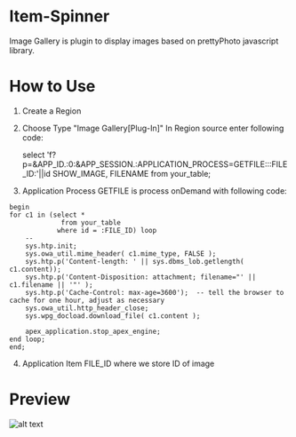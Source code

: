 # Item-Spinner

Image Gallery is plugin to display images based on prettyPhoto javascript library.

# How to Use

 1. Create a Region
 2. Choose Type "Image Gallery[Plug-In]"
    In Region source enter following code:
 
     select 'f?p=&APP_ID.:0:&APP_SESSION.:APPLICATION_PROCESS=GETFILE:::FILE_ID:'||id SHOW_IMAGE, FILENAME
     from your_table;
  
  3. Application Process GETFILE is process onDemand 
     with following code:
  
    begin
    for c1 in (select *
                 from your_table
                where id = :FILE_ID) loop
        --
        sys.htp.init;
        sys.owa_util.mime_header( c1.mime_type, FALSE );
        sys.htp.p('Content-length: ' || sys.dbms_lob.getlength( c1.content));
        sys.htp.p('Content-Disposition: attachment; filename="' || c1.filename || '"' );
        sys.htp.p('Cache-Control: max-age=3600');  -- tell the browser to cache for one hour, adjust as necessary
        sys.owa_util.http_header_close;
        sys.wpg_docload.download_file( c1.content );
     
        apex_application.stop_apex_engine;
    end loop;
    end;
    
  4. Application Item FILE_ID where we store ID of image

# Preview

![alt text](https://github.com/nhasko/ImageGallery/blob/master/preview.PNG)
